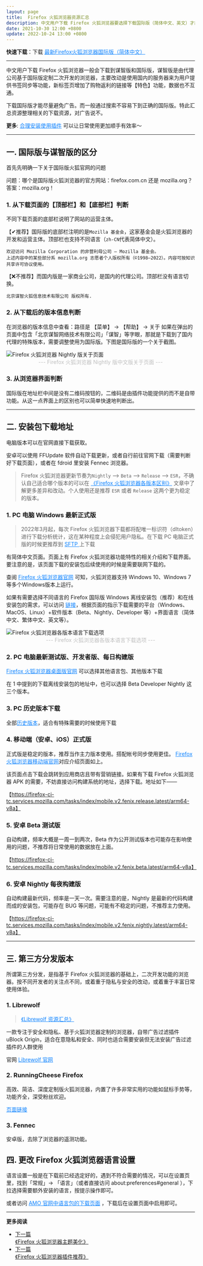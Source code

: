 ```yaml
---
layout: page
title:  Firefox 火狐浏览器资源汇总
description: 中文用户下载 Firefox 火狐浏览器要选择下载国际版（简体中文、英文）才能尽量避免广告，精心整理 Firefox 火狐浏览器/ Librewolf 浏览器下载资源，汇总优质官网内容，不含任何广告特供版，放心安心使用 Firefox 火狐浏览器、Librewolf 浏览器畅游网络
date: 2021-10-30 12:00 +0800
update: 2022-10-24 13:00 +0800
---
```


**快速下载**：下载 <a href="https://ypingcn.com/go/out?r=firefox-lastest-zhcn" rel="nofollow" style="color: #0c82ff;"> 最新Firefox火狐浏览器国际版（简体中文） </a>

---

中文用户下载 Firefox 火狐浏览器一般会下载到谋智版和国际版，谋智版是由代理公司基于国际版定制二次开发的浏览器，主要改动是使用国内的服务器来为用户提供书签同步等功能，新标签页增加了购物返利的链接等【特色】功能，数据也不互通。

下载国际版才能尽量避免广告。而一般通过搜索不容易下到正确的国际版。特此汇总资源整理相关的下载资源，对广告说不。

**更多**: <a href="/special/firefox/addons/" style="color: #0c82ff;" target="_blank"> 合理安装使用插件</a> 可以让日常使用更加顺手有效率～

------

## 一. 国际版与谋智版的区分

首先先明确一下关于国际版火狐官网的问题

问题：哪个是国际版火狐浏览器的官方网站：firefox.com.cn 还是 mozilla.org？
答案：mozilla.org！

### 1. 从下载页面的【顶部栏】和【底部栏】判断

不同下载页面的底部栏说明了网站的运营主体。

【✔推荐】国际版的底部栏注明的是```Mozilla 基金会```，这家基金会是火狐浏览器的开发和运营主体。顶部栏也支持不同语言（```zh-CN```代表简体中文）。

```
欢迎访问 Mozilla Corporation 的非营利母公司 — Mozilla 基金会。
上述内容中的某些部分系 mozilla.org 志愿者个人版权所有（©1998–2022）。内容可按知识共享许可协议使用。 
```

【❌不推荐】而国内版是一家商业公司，是国内的代理公司。顶部栏没有语言切换。

```
北京谋智火狐信息技术有限公司 版权所有.
```

### 2. 从下载后的版本信息判断

在浏览器的版本信息中查看：路径是 【菜单】 -> 【帮助】 -> 关于 如果在弹出的页面中包含「北京谋智网络技术有限公司」「谋智」等字眼，那就是下载到了国内代理的特殊版本，需要调整使用为国际版。下图是国际版的一个关于截图。

<img src="/img/special/firefox/firefox-nightly-about.png" style="width:auto;height:auto;max-width:100%;max-height:100%;" alt="Firefox 火狐浏览器 Nightly 版关于页面">

<center><font color="#bfbfbf"> --- Firefox 火狐浏览器 Nightly 版中文版关于页面 --- </font></center>

### 3. 从浏览器界面判断

国际版在地址栏中间是没有二维码按钮的，二维码是由插件功能提供的而不是自带功能。从这一点界面上的区别也可以简单快速地判断出。

------

## 二. 安装包下载地址

电脑版本可以在官网直接下载获取。

安卓可以使用 FFUpdate 软件自动下载更新，或者自行前往官网下载（需要判断好下载页面），或者在 fdroid 里安装 Fennec 浏览器。

> Firefox 火狐浏览器更新节奏为```Nightly``` --> ```Beta``` --> ```Release``` --> ```ESR```，不确认自己适合哪个版本的可以在 <a href="/special/firefox/version/" style="color: #0c82ff;" target="_blank"> 《Firefox 火狐浏览器各版本区别》</a> 文章中了解更多差异和改动。个人使用还是推荐 ``` ESR ``` 或者 ``` Release ``` 这两个更为稳定的版本。

### 1. PC 电脑 Windows 最新正式版

> 2022年3月起，每次 Firefox 火狐浏览器下载都将配唯一标识符（dltoken）进行下载分析统计，这在某种程度上会侵犯用户隐私。在下载 PC 电脑正式版的时候更推荐到  <a href="https://ftp.mozilla.org/pub/firefox/releases/" rel="nofollow" style="color: #0c82ff;"> SFTP  </a>  上下载

有简体中文页面。页面上有 Firefox 火狐浏览器功能特性的相关介绍和下载界面。要注意的是，该页面下载的安装包后续使用的时候是需要联网下载的。

查阅 <a href="https://www.mozilla.org/zh-CN/firefox/new/" rel="nofollow" style="color: #0c82ff;">Firefox 火狐浏览器官网</a> 可知，火狐浏览器支持 Windows 10、Windows 7 等多个Windows版本上运行。

如果有需要选择不同语言的 Firefox 国际版 Windows 离线安装包（推荐）和在线安装包的需求，可以访问 <a href="https://www.mozilla.org/zh-CN/firefox/all/#product-desktop-release" rel="nofollow" style="color: #0c82ff;">链接</a>，根据页面的指示下载需要的平台（Windows、MacOS、Linux）+软件版本（Beta、Nightly、Developer 等）+界面语言（简体中文、繁体中文、英文等）。

<img src="/img/special/firefox/firefox-all-version-download-option.png" style="width:auto;height:auto;max-width:100%;max-height:100%;" alt="Firefox 火狐浏览器各版本语言下载选项">

<center><font color="#bfbfbf"> --- Firefox 火狐浏览器各版本语言下载选项 --- </font></center>

### 2. PC 电脑最新测试版、开发者版、每日构建版

<a href="https://www.mozilla.org/zh-CN/firefox/channel/desktop/" rel="nofollow" style="color: #0c82ff;">Firefox 火狐浏览器桌面版官网</a> 可以选择其他语言包、其他版本下载 

在 1 中提到的下载离线安装包的地址中，也可以选择 Beta Developer Nightly 这三个版本。

### 3. PC 历史版本下载

全部<a href="https://archive.mozilla.org/pub/firefox/releases/" rel="nofollow" style="color: #0c82ff;">历史版本</a>，适合有特殊需要的时候使用下载

### 4. 移动端（安卓、iOS）正式版

正式版是稳定的版本，推荐当作主力版本使用。搭配帐号同步使用更佳。 <a href="https://www.mozilla.org/zh-CN/firefox/browsers/mobile/" rel="nofollow" style="color: #0c82ff;">Firefox 火狐浏览器移动端官网</a>对应介绍页面如上。

该页面点击下载会跳转到应用商店且带有营销链接。如果有下载 Firefox 火狐浏览器 APK 的需要，不妨直接访问构建系统的地址，选择下载。地址如下——

【https://firefox-ci-tc.services.mozilla.com/tasks/index/mobile.v2.fenix.release.latest/arm64-v8a】

### 5. 安卓 Beta 测试版

自动构建，频率大概是一周一到两次，Beta 作为公开测试版本也可能存在影响使用的问题，不推荐将日常使用的数据放在上面。

【https://firefox-ci-tc.services.mozilla.com/tasks/index/mobile.v2.fenix.beta.latest/arm64-v8a】

### 6. 安卓 Nightly 每夜构建版

自动构建最新代码，频率是一天一次。需要注意的是，Nightly 是最新的代码构建而成的安装包，可能存在 BUG 等问题，可能有不稳定的问题，不推荐主力使用。

【https://firefox-ci-tc.services.mozilla.com/tasks/index/mobile.v2.fenix.nightly.latest/arm64-v8a】

------

## 三. 第三方分发版本

所谓第三方分发，是指基于 Firefox 火狐浏览器的基础上，二次开发功能的浏览器。按不同开发者的关注点不同，或着重于隐私与安全的改动，或着重于丰富日常使用体验。

### 1. Librewolf

> <a href="/special/firefox/librewolf/" style="color: #0c82ff;" target="_blank">《Librewolf 资源汇总》</a> 

一款专注于安全和隐私、基于火狐浏览器定制的浏览器，自带广告过滤插件 uBlock Origin，适合在意隐私和安全、同时也适合需要安装但无法安装广告过滤插件的人群使用

官网 <a href="https://librewolf.net/" rel="nofollow" style="color: #0c82ff;">Librewolf 官网</a>

### 2. RunningCheese Firefox

高效、简洁、深度定制版火狐浏览器，内置了许多非常实用的功能如鼠标手势等，功能齐全，深受粉丝欢迎。

<a href="https://www.runningcheese.com/firefox" rel="nofollow" style="color: #0c82ff;">页面链接</a>

### 3. Fennec

安卓版，去除了浏览器的遥测功能。

<a href="https://f-droid.org/en/packages/org.mozilla.fennec_fdroid/" rel="nofollow" style="color: #0c82ff;"></a>

## 四. 更改 Firefox 火狐浏览器语言设置

语言设置一般是在下载前已经选定好的，遇到不符合需要的情况，可以在设置页里，找到「常规」-> 「语言」（或者直接访问 about:preferences#general ），下拉选择需要额外安装的语言，按提示操作即可。

或者访问 <a href="https://addons.mozilla.org/zh-CN/firefox/language-tools/" rel="nofollow" style="color: #0c82ff;"> AMO 官网中语言包的下载页面</a> ，下载后在设置页面中启用即可。

---

**更多阅读**

<div class="row">
    <div class="col-lg-8 col-lg-offset-2
    col-md-10 col-md-offset-1
    post-container">
        <ul class="pager">
            <li class="previous">
                <a href="/special/firefox/theme/" target="_blank" data-toggle="tooltip" data-placement="top"
                    title="《Firefox 火狐浏览器主题美化》">
                    下一篇<br>
                    <span>《Firefox 火狐浏览器主题美化》</span>
                </a>
            </li>
            <li class="next">
                <a href="/special/firefox/addons/" target="_blank" data-toggle="tooltip" data-placement="top"
                    title="《Firefox 火狐浏览器插件推荐》">
                    下一篇<br>
                    <span>《Firefox 火狐浏览器插件推荐》</span>
                </a>
            </li>
        </ul>
    </div>
</div>
